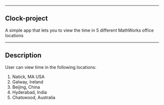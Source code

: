 -------------------------------------------------------------------------------------------------------------
Clock-project
-------------------------------------------------------------------------------------------------------------
A simple app that lets you to view the time in 5 different MathWorks office locations


-------------------------------------------------------------------------------------------------------------
Description
-------------------------------------------------------------------------------------------------------------
User can view time in the following locations:
  1. Natick, MA USA
  2. Galway, Ireland
  3. Beijing, China
  4. Hyderabad, India
  5. Chatswood, Australia
